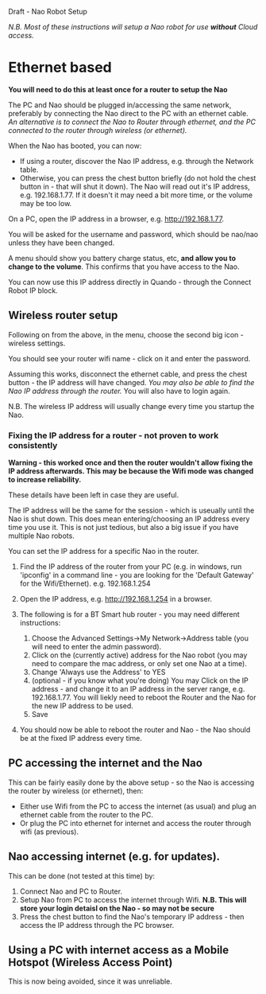 Draft - Nao Robot Setup

_N.B. Most of these instructions will setup a Nao robot for use **without** Cloud access._

# Ethernet based

**You will need to do this at least once for a router to setup the Nao**

The PC and Nao should be plugged in/accessing the same network, preferably by connecting the Nao direct to the PC with an ethernet cable.  _An alternative is to connect the Nao to Router through ethernet, and the PC connected to the router through wireless (or ethernet)._

When the Nao has booted, you can now:

- If using a router, discover the Nao IP address, e.g. through the Network table.
- Otherwise, you can press the chest button briefly (do not hold the chest button in - that will shut it down). The Nao will read out it's IP address, e.g. 192.168.1.77.  If it doesn't it may need a bit more time, or the volume may be too low.

On a PC, open the IP address in a browser, e.g. http://192.168.1.77.

You will be asked for the username and password, which should be nao/nao unless they have been changed.

A menu should show you battery charge status, etc, **and allow you to change to the volume**.  This confirms that you have access to the Nao.

You can now use this IP address directly in Quando - through the Connect Robot IP block.

## Wireless router setup

Following on from the above, in the menu, choose the second big icon - wireless settings.

You should see your router wifi name - click on it and enter the password.

Assuming this works, disconnect the ethernet cable, and press the chest button - the IP address will have changed.  _You may also be able to find the Nao IP address through the router._  You will also have to login again.

N.B. The wireless IP address will usually change every time you startup the Nao.

### Fixing the IP address for a router - not proven to work consistently

**Warning - this worked once and then the router wouldn't allow fixing the IP address afterwards.  This may be because the Wifi mode was changed to increase reliability.**

These details have been left in case they are useful.

The IP address will be the same for the session - which is useually until the Nao is shut down.  This does mean entering/choosing an IP address every time you use it.  This is not just tedious, but also a big issue if you have multiple Nao robots.

You can set the IP address for a specific Nao in the router.

1. Find the IP address of the router from your PC (e.g. in windows, run 'ipconfig' in a command line - you are looking for the 'Default Gateway' for the Wifi/Ethernet). e.g. 192.168.1.254
2. Open the IP address, e.g. http://192.168.1.254 in a browser.
3. The following is for a BT Smart hub router - you may need different instructions:

    1. Choose the Advanced Settings->My Network->Address table (you will need to enter the admin password).
    2. Click on the (currently active) address for the Nao robot (you may need to compare the mac address, or only set one Nao at a time).
    3. Change 'Always use the Address' to YES
    4. (optional - if you know what you're doing) You may Click on the IP address - and change it to an IP address in the server range, e.g. 192.168.1.77.  You will liekly need to reboot the Router and the Nao for the new IP address to be used.
    5. Save

4. You should now be able to reboot the router and Nao - the Nao should be at the fixed IP address every time.

## PC accessing the internet and the Nao

This can be fairly easily done by the above setup - so the Nao is accessing the router by wireless (or ethernet), then:

- Either use Wifi from the PC to access the internet (as usual) and plug an ethernet cable from the router to the PC.
- Or plug the PC into ethernet for internet and access the router through wifi (as previous).

## Nao accessing internet (e.g. for updates).

This can be done (not tested at this time) by:

1. Connect Nao and PC to Router.
2. Setup Nao from PC to access the internet through Wifi. **N.B. This will store your login detaisl on the Nao - so may not be secure**
3. Press the chest button to find the Nao's temporary IP address - then access the IP address through the PC browser.

## Using a PC with internet access as a Mobile Hotspot (Wireless Access Point)

This is now being avoided, since it was unreliable.

